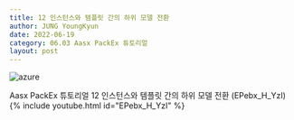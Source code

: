 ```yaml
---
title: 12 인스턴스와 템플릿 간의 하위 모델 전환
author: JUNG YoungKyun
date: 2022-06-19
category: 06.03 Aasx PackEx 튜토리얼
layout: post
---
```


![azure](https://img.shields.io/badge/Aasx_PackEx_튜토리얼-2022.06.17-red.svg)

Aasx PackEx 튜토리얼 12 인스턴스와 템플릿 간의 하위 모델 전환 (EPebx_H_YzI)
{% include youtube.html id="EPebx_H_YzI" %}

